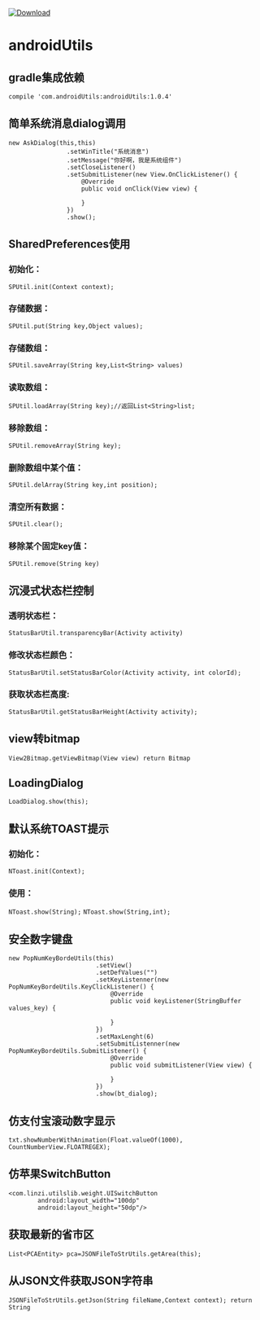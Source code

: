 [ ![Download](https://api.bintray.com/packages/jiangzhilin/jiangzhilin/androidUtils/images/download.svg) ](https://bintray.com/jiangzhilin/jiangzhilin/androidUtils/_latestVersion)

# androidUtils

## gradle集成依赖 
```compile 'com.androidUtils:androidUtils:1.0.4'```
## 简单系统消息dialog调用
```
new AskDialog(this,this)
                .setWinTitle("系统消息")
                .setMessage("你好啊，我是系统组件")
                .setCloseListener()
                .setSubmitListener(new View.OnClickListener() {
                    @Override
                    public void onClick(View view) {

                    }
                })
                .show();
```
## SharedPreferences使用
### 初始化：
```SPUtil.init(Context context);```
### 存储数据：
```SPUtil.put(String key,Object values);```
### 存储数组：
```SPUtil.saveArray(String key,List<String> values)```

### 读取数组：
```SPUtil.loadArray(String key);//返回List<String>list;```
### 移除数组：
```SPUtil.removeArray(String key);```
### 删除数组中某个值：
```SPUtil.delArray(String key,int position);```
### 清空所有数据：
```SPUtil.clear();```
### 移除某个固定key值：
```SPUtil.remove(String key)```

## 沉浸式状态栏控制
### 透明状态栏：
```StatusBarUtil.transparencyBar(Activity activity)```
### 修改状态栏颜色：
```StatusBarUtil.setStatusBarColor(Activity activity, int colorId);```
### 获取状态栏高度:
```StatusBarUtil.getStatusBarHeight(Activity activity);```


## view转bitmap
```View2Bitmap.getViewBitmap(View view) return Bitmap```

## LoadingDialog
```LoadDialog.show(this);```

## 默认系统TOAST提示
### 初始化：
```NToast.init(Context);```
### 使用：
```NToast.show(String);```
```NToast.show(String,int);```

## 安全数字键盘
```
new PopNumKeyBordeUtils(this)
                        .setView()
                        .setDefValues("")
                        .setKeyListenner(new PopNumKeyBordeUtils.KeyClickListener() {
                            @Override
                            public void keyListener(StringBuffer values_key) {

                            }
                        })
                        .setMaxLenght(6)
                        .setSubmitListenner(new PopNumKeyBordeUtils.SubmitListener() {
                            @Override
                            public void submitListener(View view) {

                            }
                        })
                        .show(bt_dialog);
```

## 仿支付宝滚动数字显示
```txt.showNumberWithAnimation(Float.valueOf(1000), CountNumberView.FLOATREGEX);```

## 仿苹果SwitchButton
```
<com.linzi.utilslib.weight.UISwitchButton
        android:layout_width="100dp"
        android:layout_height="50dp"/>
```

## 获取最新的省市区
```List<PCAEntity> pca=JSONFileToStrUtils.getArea(this);```

## 从JSON文件获取JSON字符串
```JSONFileToStrUtils.getJson(String fileName,Context context); return String```
